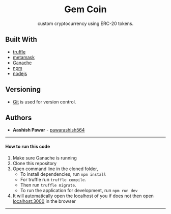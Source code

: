 <h1 align="center"> Gem Coin
</h1>
<p align="center">custom cryptocurrency using ERC-20 tokens.</p>
<!-- -  -->
<!-- <br /> -->
<!-- <br /> -->
<!-- <p align="center"><a href="https://herokuapp.com/">Live</a></p> -->

## Built With

- [truffle](https://www.trufflesuite.com/docs/truffle/overview)
- [metamask](https://metamask.io/download.html)
- [Ganache](https://www.trufflesuite.com/ganache)
- [npm](https://www.npmjs.com/)
- [nodejs](https://nodejs.org/en/)

## Versioning

- [Git](https://git-scm.com) is used for version control.

## Authors

- **Aashish Pawar** - [pawarashish564](https://github.com/pawarashish564)

<!-- ## License -->

<!-- This project is licensed under the GNU General Public License - see the [LICENSE](LICENSE) file for details. -->

---

#### How to run this code

1. Make sure Ganache is running
2. Clone this repository
3. Open command line in the cloned folder,
   - To install dependencies, run `npm install`
   - For truffle run `truffle compile`.
   - Then run `truffle migrate`.
   - To run the application for development, run `npm run dev`
4. It will automatically open the localhost of you if does not then open [localhost:3000](http://localhost:3000/) in the browser

---
